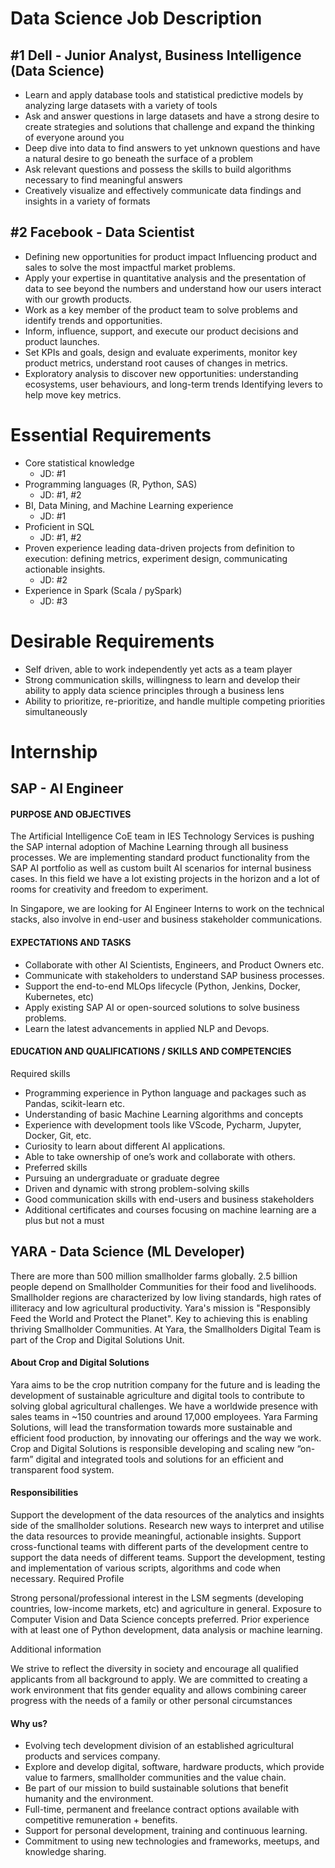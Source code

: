 # Data Science Job Description 
## #1 Dell - Junior Analyst, Business Intelligence (Data Science)
- Learn and apply database tools and statistical predictive models by analyzing large datasets with a variety of tools
- Ask and answer questions in large datasets and have a strong desire to create strategies and solutions that challenge and expand the thinking of everyone around you
- Deep dive into data to find answers to yet unknown questions and have a natural desire to go beneath the surface of a problem
- Ask relevant questions and possess the skills to build algorithms necessary to find meaningful answers
- Creatively visualize and effectively communicate data findings and insights in a variety of formats

## #2 Facebook - Data Scientist
- Defining new opportunities for product impact Influencing product and sales to solve the most impactful market problems.
- Apply your expertise in quantitative analysis and the presentation of data to see beyond the numbers and understand how our users interact with our growth products.
- Work as a key member of the product team to solve problems and identify trends and opportunities.
- Inform, influence, support, and execute our product decisions and product launches.
- Set KPIs and goals, design and evaluate experiments, monitor key product metrics, understand root causes of changes in metrics.
- Exploratory analysis to discover new opportunities: understanding ecosystems, user behaviours, and long-term trends Identifying levers to help move key metrics.

# Essential Requirements
- Core statistical knowledge 
  - JD: #1
- Programming languages (R, Python, SAS)
  - JD: #1, #2
- BI, Data Mining, and Machine Learning experience
  - JD: #1
- Proficient in SQL
  - JD: #1, #2
- Proven experience leading data-driven projects from definition to execution: defining metrics, experiment design, communicating actionable insights.
  - JD: #2
- Experience in Spark (Scala / pySpark) 
  - JD: #3
# Desirable Requirements
- Self driven, able to work independently yet acts as a team player
- Strong communication skills, willingness to learn and develop their ability to apply data science principles through a business lens
- Ability to prioritize, re-prioritize, and handle multiple competing priorities simultaneously

# Internship 
## SAP - AI Engineer
#### PURPOSE AND OBJECTIVES

The Artificial Intelligence CoE team in IES Technology Services is pushing the SAP internal adoption of Machine Learning through all business processes. We are implementing standard product functionality from the SAP AI portfolio as well as custom built AI scenarios for internal business cases. In this field we have a lot existing projects in the horizon and a lot of rooms for creativity and freedom to experiment.

In Singapore, we are looking for AI Engineer Interns to work on the technical stacks, also involve in end-user and business stakeholder communications.

#### EXPECTATIONS AND TASKS

- Collaborate with other AI Scientists, Engineers, and Product Owners etc.
- Communicate with stakeholders to understand SAP business processes.
- Support the end-to-end MLOps lifecycle (Python, Jenkins, Docker, Kubernetes, etc)
- Apply existing SAP AI or open-sourced solutions to solve business problems.
- Learn the latest advancements in applied NLP and Devops.

#### EDUCATION AND QUALIFICATIONS / SKILLS AND COMPETENCIES

Required skills
- Programming experience in Python language and packages such as Pandas, scikit-learn etc.
- Understanding of basic Machine Learning algorithms and concepts
- Experience with development tools like VScode, Pycharm, Jupyter, Docker, Git, etc.
- Curiosity to learn about different AI applications.
- Able to take ownership of one’s work and collaborate with others.
- Preferred skills
- Pursuing an undergraduate or graduate degree
- Driven and dynamic with strong problem-solving skills
- Good communication skills with end-users and business stakeholders
- Additional certificates and courses focusing on machine learning are a plus but not a must

## YARA - Data Science (ML Developer)
There are more than 500 million smallholder farms globally. 2.5 billion people depend on Smallholder Communities for their food and livelihoods. Smallholder regions are characterized by low living standards, high rates of illiteracy and low agricultural productivity. Yara's mission is "Responsibly Feed the World and Protect the Planet". Key to achieving this is enabling thriving Smallholder Communities. At Yara, the Smallholders Digital Team is part of the Crop and Digital Solutions Unit. 

#### About Crop and Digital Solutions
Yara aims to be the crop nutrition company for the future and is leading the development of sustainable agriculture and digital tools to contribute to solving global agricultural challenges. We have a worldwide presence with sales teams in ~150 countries and around 17,000 employees. Yara Farming Solutions, will lead the transformation towards more sustainable and efficient food production, by innovating our offerings and the way we work. Crop and Digital Solutions is responsible developing and scaling new “on-farm” digital and integrated tools and solutions for an efficient and transparent food system.


#### Responsibilities
Support the development of the data resources of the analytics and insights side of the smallholder solutions.
Research new ways to interpret and utilise the data resources to provide meaningful, actionable insights.
Support cross-functional teams with different parts of the development centre to support the data needs of different teams.
Support the development, testing and implementation of various scripts, algorithms and code when necessary.
Required Profile

Strong personal/professional interest in the LSM segments (developing countries, low-income markets, etc) and agriculture in general.
Exposure to Computer Vision and Data Science concepts preferred.
Prior experience with at least one of Python development, data analysis or machine learning.

Additional information

We strive to reflect the diversity in society and encourage all qualified applicants from all background to apply. We are committed to creating a work environment that fits gender equality and allows combining career progress with the needs of a family or other personal circumstances


#### Why us?
- Evolving tech development division of an established agricultural products and services company.
- Explore and develop digital, software, hardware products, which provide value to farmers, smallholder communities and the value chain.
- Be part of our mission to build sustainable solutions that benefit humanity and the environment.
- Full-time, permanent and freelance contract options available with competitive remuneration + benefits.
- Support for personal development, training and continuous learning.
- Commitment to using new technologies and frameworks, meetups, and knowledge sharing.
